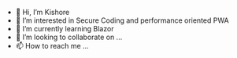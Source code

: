 - 👋 Hi, I’m Kishore
- 👀 I’m interested in Secure Coding and performance oriented PWA
- 🌱 I’m currently learning Blazor
- 💞️ I’m looking to collaborate on ...
- 📫 How to reach me ...

<!---
prog-with-kishore/prog-with-kishore is a ✨ special ✨ repository because its `README.md` (this file) appears on your GitHub profile.
You can click the Preview link to take a look at your changes.
--->
